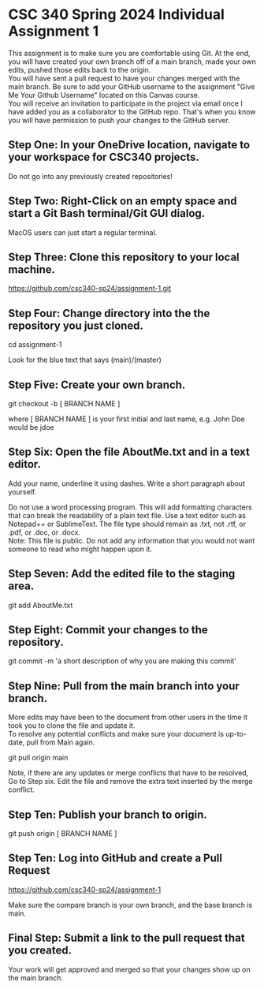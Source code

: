 # CSC 340 Spring 2024 Individual Assignment 1

This assignment is to make sure you are comfortable using Git. At the end, you will have created your own branch off of a main branch, made your own edits, pushed those edits back to the origin. \
You will have sent a pull request to have your changes merged with the main branch. Be sure to add your GitHub username to the assignment "Give Me Your Github Username" located on this Canvas course. \
You will receive an invitation to participate in the project via email once I have added you as a collaborator to the GitHub repo. That's when you know you will have permission to push your changes to the GitHub server.
## Step One: In your OneDrive location, navigate to your workspace for CSC340 projects. 
Do not go into any previously created repositories!

## Step Two: Right-Click on an empty space and start a Git Bash terminal/Git GUI dialog. 
MacOS users can just start a regular terminal.

## Step Three: Clone this repository to your local machine.
https://github.com/csc340-sp24/assignment-1.git

## Step Four: Change directory into the the repository you just cloned. 
cd assignment-1


Look for the blue text that says (main)/(master)

## Step Five: Create your own branch.
git checkout -b [ BRANCH NAME ]


where [ BRANCH NAME ] is your first initial and last name, e.g. John Doe would be jdoe

## Step Six: Open the file AboutMe.txt and in a text editor.
Add your name, underline it using dashes. Write a short paragraph about yourself. 

Do not use a word processing program.
This will add formatting characters that can break the readability of a plain text file. Use a text editor such as Notepad++ or SublimeText. The file type should remain as .txt, not .rtf, or .pdf, or .doc, or .docx.\
Note: This file is public. Do not add any information that you would not want someone to read who might happen upon it.

## Step Seven: Add the edited file to the staging area.
git add AboutMe.txt

## Step Eight: Commit your changes to the repository.
git commit -m 'a short description of why you are making this commit'

## Step Nine: Pull from the main branch into your branch.
More edits may have been to the document from other users in the time it took you to clone the file and update it.\
To resolve any potential conflicts and make sure your document is up-to-date, pull from Main again.

git pull origin main

Note, if there are any updates or merge conflicts that have to be resolved, Go to Step six. Edit the file and remove the extra text inserted by the merge conflict.

## Step Ten: Publish your branch to origin.
git push origin [ BRANCH NAME ]

## Step Ten: Log into GitHub and create a Pull Request
https://github.com/csc340-sp24/assignment-1


Make sure the compare branch is your own branch, and the base branch is main.

## Final Step: Submit a link to the pull request that you created.
Your work will get approved and merged so that your changes show up on the main branch.
